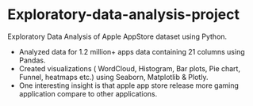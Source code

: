 # Exploratory-data-analysis-project

Exploratory Data Analysis of Apple AppStore dataset using Python.

- Analyzed data for 1.2 million+ apps data containing 21 columns using Pandas.
- Created visualizations ( WordCloud, Histogram, Bar plots, Pie chart, Funnel, heatmaps etc.) using Seaborn, Matplotlib & Plotly.
- One interesting insight is that apple app store release more gaming application compare to other applications.
